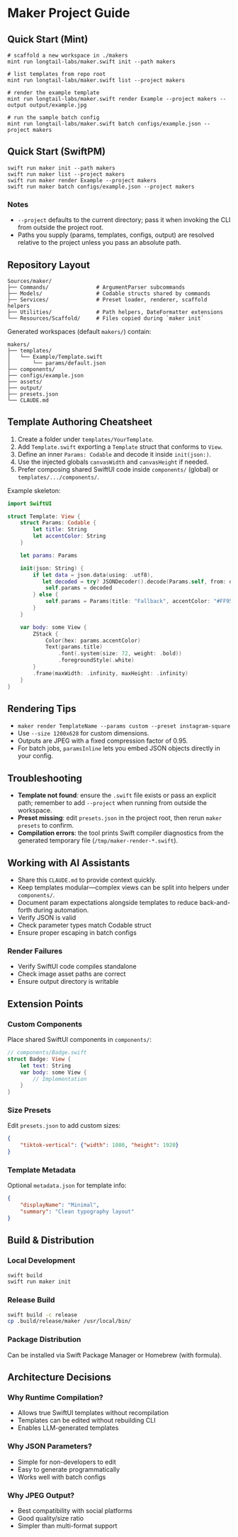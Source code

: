 # Maker Project Guide

## Quick Start (Mint)

```
# scaffold a new workspace in ./makers
mint run longtail-labs/maker.swift init --path makers

# list templates from repo root
mint run longtail-labs/maker.swift list --project makers

# render the example template
mint run longtail-labs/maker.swift render Example --project makers --output output/example.jpg

# run the sample batch config
mint run longtail-labs/maker.swift batch configs/example.json --project makers
```

## Quick Start (SwiftPM)

```
swift run maker init --path makers
swift run maker list --project makers
swift run maker render Example --project makers
swift run maker batch configs/example.json --project makers
```

### Notes
- `--project` defaults to the current directory; pass it when invoking the CLI from outside the project root.
- Paths you supply (params, templates, configs, output) are resolved relative to the project unless you pass an absolute path.

## Repository Layout

```
Sources/maker/
├── Commands/               # ArgumentParser subcommands
├── Models/                 # Codable structs shared by commands
├── Services/               # Preset loader, renderer, scaffold helpers
├── Utilities/              # Path helpers, DateFormatter extensions
└── Resources/Scaffold/     # Files copied during `maker init`
```

Generated workspaces (default `makers/`) contain:

```
makers/
├── templates/
│   └── Example/Template.swift
│       └── params/default.json
├── components/
├── configs/example.json
├── assets/
├── output/
├── presets.json
└── CLAUDE.md
```

## Template Authoring Cheatsheet

1. Create a folder under `templates/YourTemplate`.
2. Add `Template.swift` exporting a `Template` struct that conforms to `View`.
3. Define an inner `Params: Codable` and decode it inside `init(json:)`.
4. Use the injected globals `canvasWidth` and `canvasHeight` if needed.
5. Prefer composing shared SwiftUI code inside `components/` (global) or `templates/.../components/`.

Example skeleton:

```swift
import SwiftUI

struct Template: View {
    struct Params: Codable {
        let title: String
        let accentColor: String
    }

    let params: Params

    init(json: String) {
        if let data = json.data(using: .utf8),
           let decoded = try? JSONDecoder().decode(Params.self, from: data) {
            self.params = decoded
        } else {
            self.params = Params(title: "Fallback", accentColor: "#FF9500")
        }
    }

    var body: some View {
        ZStack {
            Color(hex: params.accentColor)
            Text(params.title)
                .font(.system(size: 72, weight: .bold))
                .foregroundStyle(.white)
        }
        .frame(maxWidth: .infinity, maxHeight: .infinity)
    }
}
```

## Rendering Tips

- `maker render TemplateName --params custom --preset instagram-square`
- Use `--size 1200x628` for custom dimensions.
- Outputs are JPEG with a fixed compression factor of 0.95.
- For batch jobs, `paramsInline` lets you embed JSON objects directly in your config.

## Troubleshooting

- **Template not found**: ensure the `.swift` file exists or pass an explicit path; remember to add `--project` when running from outside the workspace.
- **Preset missing**: edit `presets.json` in the project root, then rerun `maker presets` to confirm.
- **Compilation errors**: the tool prints Swift compiler diagnostics from the generated temporary file (`/tmp/maker-render-*.swift`).

## Working with AI Assistants

- Share this `CLAUDE.md` to provide context quickly.
- Keep templates modular—complex views can be split into helpers under `components/`.
- Document param expectations alongside templates to reduce back-and-forth during automation.
- Verify JSON is valid
- Check parameter types match Codable struct
- Ensure proper escaping in batch configs

### Render Failures
- Verify SwiftUI code compiles standalone
- Check image asset paths are correct
- Ensure output directory is writable

## Extension Points

### Custom Components
Place shared SwiftUI components in `components/`:
```swift
// components/Badge.swift
struct Badge: View {
    let text: String
    var body: some View {
        // Implementation
    }
}
```

### Size Presets
Edit `presets.json` to add custom sizes:
```json
{
    "tiktok-vertical": {"width": 1080, "height": 1920}
}
```

### Template Metadata
Optional `metadata.json` for template info:
```json
{
    "displayName": "Minimal",
    "summary": "Clean typography layout"
}
```

## Build & Distribution

### Local Development
```bash
swift build
swift run maker init
```

### Release Build
```bash
swift build -c release
cp .build/release/maker /usr/local/bin/
```

### Package Distribution
Can be installed via Swift Package Manager or Homebrew (with formula).

## Architecture Decisions

### Why Runtime Compilation?
- Allows true SwiftUI templates without recompilation
- Templates can be edited without rebuilding CLI
- Enables LLM-generated templates

### Why JSON Parameters?
- Simple for non-developers to edit
- Easy to generate programmatically
- Works well with batch configs

### Why JPEG Output?
- Best compatibility with social platforms
- Good quality/size ratio
- Simpler than multi-format support
